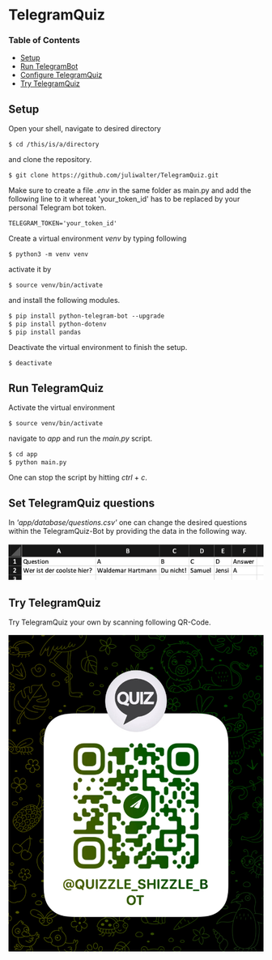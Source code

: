 # TelegramQuiz
### Table of Contents 
  * [Setup](#setup)
  * [Run TelegramBot](#run-telegramquiz)
  * [Configure TelegramQuiz](#set-telegramquiz-questions)
  * [Try TelegramQuiz](#try-telegramquiz)

## Setup

Open your shell, navigate to desired directory

```
$ cd /this/is/a/directory
```

and clone the repository.

```
$ git clone https://github.com/juliwalter/TelegramQuiz.git
```

Make sure to create a file *.env* in the same folder as main.py and add the following line to it whereat 'your_token_id' has to be replaced by your personal Telegram bot token.

```
TELEGRAM_TOKEN='your_token_id'
```

Create a virtual environment *venv* by typing following
```
$ python3 -m venv venv
```

activate it by 
```
$ source venv/bin/activate
```

and install the following modules.
```
$ pip install python-telegram-bot --upgrade
$ pip install python-dotenv
$ pip install pandas
```


Deactivate the virtual environment to finish the setup.
```
$ deactivate
```

## Run TelegramQuiz
Activate the virtual environment
```
$ source venv/bin/activate
```

navigate to *app* and run the *main.py* script.
```
$ cd app
$ python main.py
```

One can stop the script by hitting *ctrl* + *c*.

## Set TelegramQuiz questions
In *'app/database/questions.csv'* one can change the desired questions within the TelegramQuiz-Bot by providing the data in the following way. <br><br> 
![](images/Questions_DataStructure.png)

## Try TelegramQuiz
Try TelegramQuiz your own by scanning following QR-Code. <br><br> 
![drawing](images/Bot_QR.png)